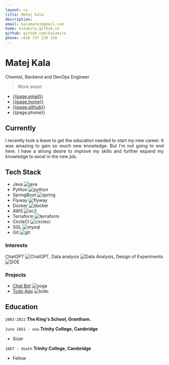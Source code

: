 ```yaml
---
layout: cv
title: Matej Kala
description:
email: kalamatej@gmail.com
home: ka1amita.github.io
github: github.com/ka1amita
phone: +420 737 239 310
---
```


# Matej Kala

Chemist, Backend and DevOps Engineer

> Work smart

<ul id="webaddress">
<li><i class="fa-solid fa-at"></i><a href="mailto:{{page.email}}">{{page.email}}</a></li>
<li><i class="fas fa-home"></i><a href="https://{{page.home}}">{{page.home}}</a></li>
<li><i class="fa-brands fa-github"></i><a href="https://{{page.github}}">{{page.github}}</a></li>
<li><i class="fa-solid fa-phone"></i>{{page.phone}}</li>
</ul>

## Currently

<p style="text-align: justify">
I recently took a leave to get the education needed to start my new career.
It was amazing to gain so much new knowledge. But I'm not going to end here.
I have a strong desire to improve my skills and further expand my knowledge to excel in the new job.
</p>

## Tech Stack

+ <i class="fa-solid fa-star"></i> Java ![java](media/imgs/java.svg)
+ <i class="fa-solid fa-star-half-stroke"></i> Python ![python](media/imgs/python.svg)
+ <i class="fa-solid fa-star"></i> SpringBoot ![spring](media/imgs/spring.svg)
+ <i class="fa-solid fa-star-half-stroke"></i> Flyway ![flyway](media/imgs/flyway.svg)
+ <i class="fa-solid fa-star-half-stroke"></i> Docker ![docker](media/imgs/docker.svg)
+ <i class="fa-solid fa-star-half-stroke"></i> AWS ![ec2](media/imgs/ec2.svg)
+ <i class="fa-regular fa-star"></i> Terraform ![terraform](media/imgs/terraform.svg)
+ <i class="fa-solid fa-star"></i> CircleCI ![circleci](media/imgs/circleci.svg)
+ <i class="fa-solid fa-star-half-stroke"></i> SQL ![mysql](media/imgs/mysql.svg)
+ <i class="fa-solid fa-star"></i> Git ![git](media/imgs/git.svg)

[//]: # (<i class="fa-solid fa-star"></i>)
[//]: # (<i class="fa-solid fa-star-half-stroke"></i>)
[//]: # (<i class="fa-regular fa-star"></i>)

### Interests

ChatGPT <img alt="ChatGPT" class="icon" src="media/imgs/openai.svg"/>, Data
analysis <img alt="Data Analysis" class="icon" src="media/imgs/chart-line-data.svg"/>, Design of
Experiments <img alt="DOE" class="icon" src="media/imgs/gears.svg"/>

### Projects

+ [Chat Bot](https://{{page.github}}/resume-chatbot) ![yoga](media/imgs/yoga.svg)
+ [Todo App](https://{{page.github}}/committed-project) ![todo](media/imgs/todo.svg)

## Education

`2003-2022`
__The King's School, Grantham.__

`June 1661 - now`
__Trinity College, Cambridge__

- Sizar

`1667 - death`
__Trinity College, Cambridge__

- Fellow

[//]: # (## Occupation)

<!-- ### Footer

Last updated: December 2023 -->
